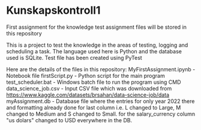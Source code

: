 # Kunskapskontroll1
First assignment for the knowledge test assignment files will be stored in this repository

This is a project to test the knowledge in the areas of testing, logging and scheduling a task. The language used here is Python and the database used is SQLite. Test file has been created using PyTest

Here are the details of the files in this repository:
MyFirstAssignment.ipynb - Notebook file
firstScript.py - Python script for the main program
test_scheduler.bat - Windows batch file to run the program using CMD
data_science_job.csv - Input CSV file which was downloaded from https://www.kaggle.com/datasets/brsahan/data-science-job/data
myAssignment.db - Database file where the entries for only year 2022 there and formatting already done for last column i.e. L changed to Large, M changed to Medium and S changed to Small. for the salary_currency column "us dolars" changed to USD everywhere in the DB. 
